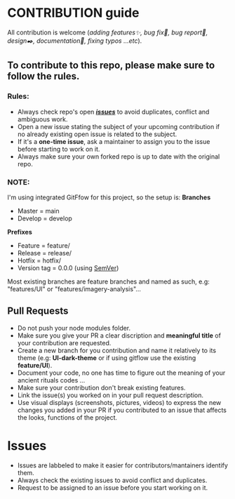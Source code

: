 # CONTRIBUTION guide

All contribution is welcome (_adding features✨, bug fix🔧, bug report🐛, design✒️, documentation📝, fixing typos ...etc_).


## To contribute to this repo, please make sure to follow the rules.
### Rules:
- Always check repo's open ***[issues](issues)*** to avoid duplicates, conflict and ambiguous work.
- Open a new issue stating the subject of your upcoming contribution if no already existing open issue is related to the subject.
- If it's a **one-time issue**, ask a maintainer to assign you to the issue before starting to work on it.
- Always make sure your own forked repo is up to date with the original repo.

### NOTE:
I'm using integrated GitFfow for this project, so the setup is:
**Branches**
- Master = main
- Develop = develop

**Prefixes**
- Feature = feature/
- Release = release/
- Hotfix = hotfix/
- Version tag = 0.0.0 (using [SemVer](https://semver.org/))


Most existing branches are feature branches and named as such, e.g: "features/UI" or "features/imagery-analysis"...

## Pull Requests
- Do not push your node modules folder.
- Make sure you give your PR a clear discription and **meaningful title** of your contribution are requested.
- Create a new branch for you contribution and name it relatively to its theme (e.g: **UI-dark-theme** or if using gitflow use the existing **feature/UI**).
- Document your code, no one has time to figure out the meaning of your ancient rituals codes ...
- Make sure your contribution don't break existing features.
- Link the issue(s) you worked on in your pull request description.
- Use visual displays (screenshots, pictures, videos) to express the new changes you added in your PR if you contributed to an issue that affects the looks, functions of the project.


# Issues
- Issues are labbeled to make it easier for contributors/mantainers identify them.
- Always check the existing issues to avoid conflict and duplicates.
- Request to be assigned to an issue before you start working on it.
